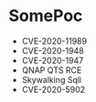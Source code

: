 # SomePoc
- CVE-2020-11989
- CVE-2020-1948
- CVE-2020-1947
- QNAP QTS RCE
- Skywalking Sqli
- CVE-2020-5902
